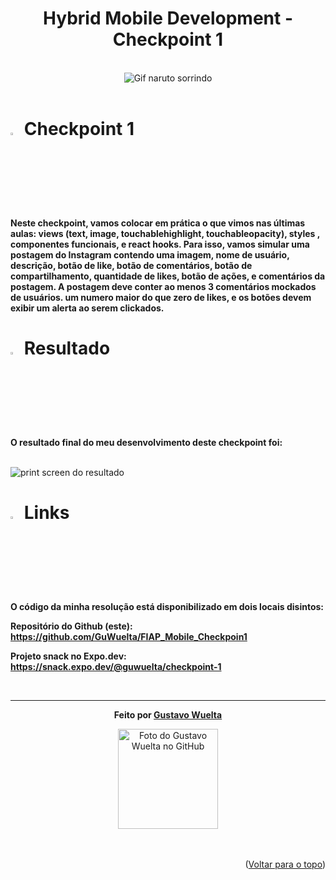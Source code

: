 </div>

<div align='center'>
<h1> Hybrid Mobile Development - Checkpoint 1</h1>
    <br>
    <img src="https://media.giphy.com/media/8MyXEVgue4ucw/giphy.gif" alt="Gif naruto sorrindo"/>
</div>
<br>

<h1> <img width="3%" src="https://cdn.discordapp.com/attachments/1062571674286960680/1082820438838738975/narutopng.png" alt="naruto em formato png"/> Checkpoint 1 </h1>

<p> <b>
Neste checkpoint, vamos colocar em prática o que vimos nas últimas aulas: views (text, image, touchablehighlight, touchableopacity), styles , componentes funcionais, e react hooks. Para isso, vamos simular uma postagem do Instagram contendo uma imagem, nome de usuário, descrição, botão de like, botão de comentários, botão de compartilhamento, quantidade de likes, botão de ações, e comentários da postagem. A postagem deve conter ao menos 3 comentários mockados de usuários. um numero maior do que zero de likes, e os botões devem exibir um alerta ao serem clickados. 
</b> </p>

<h1> <img width="3%" src="https://cdn.discordapp.com/attachments/1062571674286960680/1082820438838738975/narutopng.png" alt="naruto em formato png"/> Resultado </h1>


<p> <b>
O resultado final do meu desenvolvimento deste checkpoint foi:
</b> </p>
<br>
<img src="https://media.discordapp.net/attachments/1062571674286960680/1082818336624230450/image.png" alt="print screen do resultado"/>

<h1> <img width="3%" src="https://cdn.discordapp.com/attachments/1062571674286960680/1082820438838738975/narutopng.png" alt="naruto em formato png"/> Links </h1>

<p> <b>
O código da minha resolução está disponibilizado em dois locais disintos:

Repositório do Github (este):
<br>
<a href="https://github.com/GuWuelta/FIAP_Mobile_Checkpoin1"><b>https://github.com/GuWuelta/FIAP_Mobile_Checkpoin1</b></a>

Projeto snack no Expo.dev:
<br>
<a href="https://snack.expo.dev/@guwuelta/checkpoint-1"><b>https://snack.expo.dev/@guwuelta/checkpoint-1</b></a>
</b> </p>
<br>

<hr>

<div align="center"> 
<p> <b> Feito por <a href="https://github.com/GuWuelta" target="_blank">Gustavo Wuelta</a></b> </p>
<img src="https://avatars.githubusercontent.com/u/101107981?v=4" width="160px;" alt="Foto do Gustavo Wuelta no GitHub"/><br>
</div>

<br>
<br>
    
<p align="right">(<a href="#top">Voltar para o topo</a>)</p>
